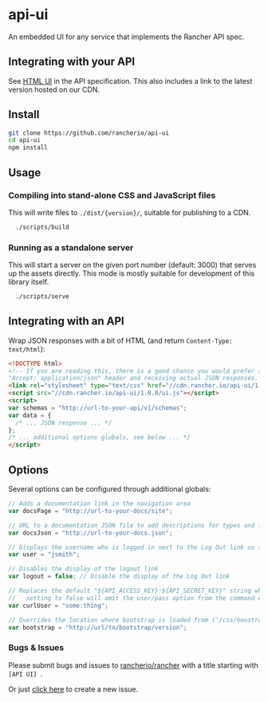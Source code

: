 api-ui
========

An embedded UI for any service that implements the Rancher API spec.

Integrating with your API
-------
See [HTML UI](https://github.com/rancherio/api-spec/blob/master/specification.md#html-ui) in the API specification.  This also includes a link to the latest version hosted on our CDN.

Install
--------
```bash
git clone https://github.com/rancherio/api-ui
cd api-ui
npm install
```

Usage
--------

### Compiling into stand-alone CSS and JavaScript files
This will write files to `./dist/{version}/`, suitable for publishing to a CDN.

```bash
  ./scripts/build
```

### Running as a standalone server
This will start a server on the given port number (default: 3000) that serves up the assets directly.
This mode is mostly suitable for development of this library itself.

```bash
  ./scripts/serve
```

Integrating with an API
--------
Wrap JSON responses with a bit of HTML (and return `Content-Type: text/html`):
```html
<!DOCTYPE html>
<!-- If you are reading this, there is a good chance you would prefer sending an
"Accept: application/json" header and receiving actual JSON responses. -->
<link rel="stylesheet" type="text/css" href="//cdn.rancher.io/api-ui/1.0.0/ui.css" />
<script src="//cdn.rancher.io/api-ui/1.0.0/ui.js"></script>
<script>
var schemas = "http://url-to-your-api/v1/schemas";
var data = {
  /* ... JSON response ... */
};
/* ... additional options globals, see below ... */
</script>
```

Options
------
Several options can be configured through additional globals:

```javascript
// Adds a documentation link in the navigation area
var docsPage = "http://url-to-your-docs/site";

// URL to a documentation JSON file to add descriptions for types and fields.
var docsJson = "http://url-to-your-docs.json";

// Displays the username who is logged in next to the Log Out link so the user knows who you think they are
var user = "jsmith";

// Disables the display of the logout link
var logout = false; // Disable the display of the Log Out link

// Replaces the default "${API_ACCESS_KEY}:${API_SECRET_KEY}" string when displaying cURL commands.
//   setting to false will omit the user/pass option from the command entirely.
var curlUser = "some:thing";

// Overrides the location where bootstrap is loaded from ('/css/boostrap.min.css' and '/js/bootstrap.min.js' will be appended to this)
var bootstrap = "http://url/to/bootstrap/version";
```

### Bugs & Issues
Please submit bugs and issues to [rancherio/rancher](//github.com/rancherio/rancher/issues) with a title starting with `[API UI] `.

Or just [click here](//github.com/rancherio/rancher/issues/new?title=%5BAPI%20UI%5D%20) to create a new issue.
